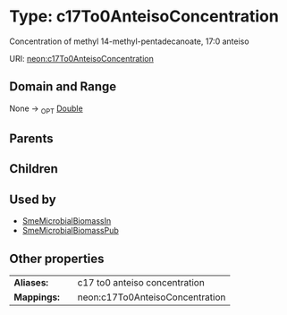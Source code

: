 
# Type: c17To0AnteisoConcentration


Concentration of methyl 14-methyl-pentadecanoate, 17:0 anteiso

URI: [neon:c17To0AnteisoConcentration](https://data.neonscience.org/c17To0AnteisoConcentration)


## Domain and Range

None ->  <sub>OPT</sub> [Double](types/Double.md)

## Parents


## Children


## Used by

 * [SmeMicrobialBiomassIn](SmeMicrobialBiomassIn.md)
 * [SmeMicrobialBiomassPub](SmeMicrobialBiomassPub.md)

## Other properties

|  |  |  |
| --- | --- | --- |
| **Aliases:** | | c17 to0 anteiso concentration |
| **Mappings:** | | neon:c17To0AnteisoConcentration |

